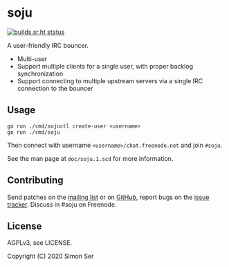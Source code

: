 # soju

[![builds.sr.ht status](https://builds.sr.ht/~emersion/soju/.build.yml.svg)](https://builds.sr.ht/~emersion/soju/.build.yml?)

A user-friendly IRC bouncer.

- Multi-user
- Support multiple clients for a single user, with proper backlog
  synchronization
- Support connecting to multiple upstream servers via a single IRC connection
  to the bouncer

## Usage

    go run ./cmd/sojuctl create-user <username>
    go run ./cmd/soju

Then connect with username `<username>/chat.freenode.net` and join `#soju`.

See the man page at `doc/soju.1.scd` for more information.

## Contributing

Send patches on the [mailing list] or on [GitHub], report bugs on the
[issue tracker]. Discuss in #soju on Freenode.

## License

AGPLv3, see LICENSE.

Copyright (C) 2020 Simon Ser

[mailing list]: https://lists.sr.ht/~emersion/public-inbox
[GitHub]: https://github.com/emersion/soju
[issue tracker]: https://todo.sr.ht/~emersion/soju
